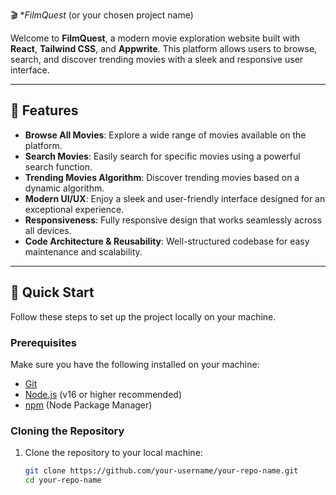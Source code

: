 🎬 **FilmQuest* (or your chosen project name)

Welcome to **FilmQuest**, a modern movie exploration website built with **React**, **Tailwind CSS**, and **Appwrite**. This platform allows users to browse, search, and discover trending movies with a sleek and responsive user interface.

---

## 🔋 Features

- **Browse All Movies**: Explore a wide range of movies available on the platform.
- **Search Movies**: Easily search for specific movies using a powerful search function.
- **Trending Movies Algorithm**: Discover trending movies based on a dynamic algorithm.
- **Modern UI/UX**: Enjoy a sleek and user-friendly interface designed for an exceptional experience.
- **Responsiveness**: Fully responsive design that works seamlessly across all devices.
- **Code Architecture & Reusability**: Well-structured codebase for easy maintenance and scalability.

---

## 🤸 Quick Start

Follow these steps to set up the project locally on your machine.

### Prerequisites

Make sure you have the following installed on your machine:

- [Git](https://git-scm.com/)
- [Node.js](https://nodejs.org/) (v16 or higher recommended)
- [npm](https://www.npmjs.com/) (Node Package Manager)

### Cloning the Repository

1. Clone the repository to your local machine:

   ```bash
   git clone https://github.com/your-username/your-repo-name.git
   cd your-repo-name
